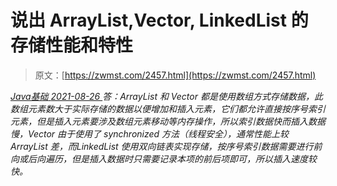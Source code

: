 <!--yml
category: 未分类
date: 0001-01-01 00:00:00
-->

# 说出 ArrayList,Vector, LinkedList 的存储性能和特性

> 原文：[https://zwmst.com/2457.html](https://zwmst.com/2457.html)

   [ *Java基础* ](https://zwmst.com/java%e5%9f%ba%e7%a1%80)*[ <time datetime="2021-08-26T10:47:26+08:00"> 2021-08-26 </time> ](https://zwmst.com/2457.html)  答：ArrayList 和 Vector 都是使用数组方式存储数据，此数组元素数大于实际存储的数据以便增加和插入元素，它们都允许直接按序号索引元素，但是插入元素要涉及数组元素移动等内存操作，所以索引数据快而插入数据慢，Vector 由于使用了 synchronized 方法（线程安全），通常性能上较 ArrayList 差，而LinkedList 使用双向链表实现存储，按序号索引数据需要进行前向或后向遍历，但是插入数据时只需要记录本项的前后项即可，所以插入速度较快。*